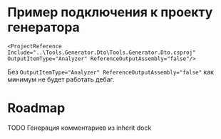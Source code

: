 # Пример подключения к проекту генератора
`<ProjectReference Include="..\Tools.Generator.Dto\Tools.Generator.Dto.csproj" OutputItemType="Analyzer" ReferenceOutputAssembly="false"/>`

Без `OutputItemType="Analyzer" ReferenceOutputAssembly="false"` как минимум не будет работать дебаг.

# Roadmap

TODO Генерация комментариев из inherit dock